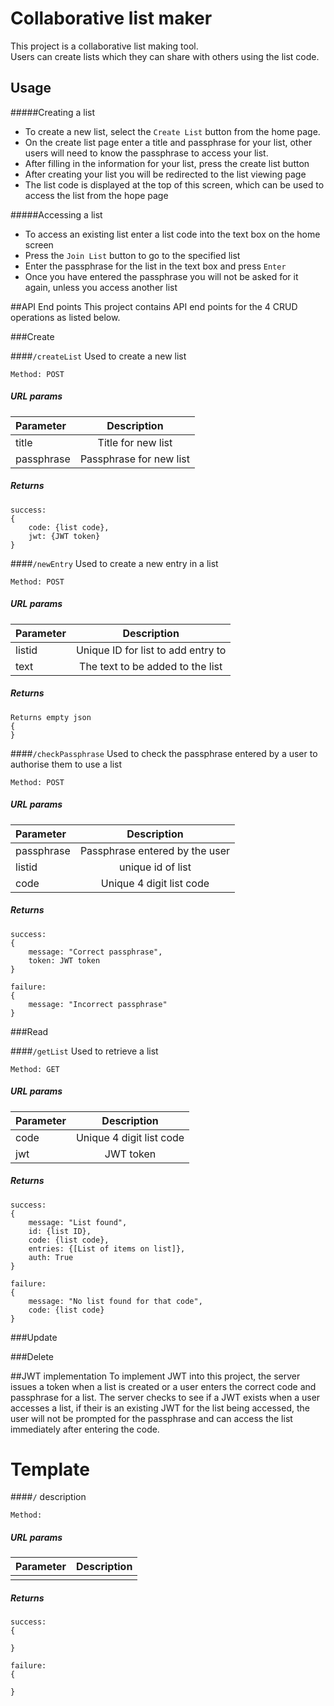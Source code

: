 # Collaborative list maker

This project is a collaborative list making tool.  
Users can create lists which they can share with others using the list code.

## Usage
#####Creating a list
* To create a new list, select the `Create List` button from the home page.
* On the create list page enter a title and passphrase for your list, other users will need to know the passphrase to access your list.
* After filling in the information for your list, press the create list button
* After creating your list you will be redirected to the list viewing page
* The list code is displayed at the top of this screen, which can be used to access the list from the hope page


#####Accessing a list
* To access an existing list enter a list code into the text box on the home screen
* Press the `Join List` button to go to the specified list
* Enter the passphrase for the list in the text box and press `Enter` 
* Once you have entered the passphrase you will not be asked for it again, unless you access another list

##API End points
This project contains API end points for the 4 CRUD operations as listed below.

###Create

####`/createList`
Used to create a new list

`Method: POST` 
##### URL params
| Parameter  |Description              |
| :----------| :-----------------------:|
|   title    | Title for new list |
|passphrase|Passphrase for new list|

##### Returns
```
success: 
{
    code: {list code},
    jwt: {JWT token}
}

```

####`/newEntry`
Used to create a new entry in a list

`Method: POST` 
##### URL params
| Parameter |Description              |
| :----------| :-----------------------:|
|     listid | Unique ID for list to add entry to|
| text|  The text to be added to the list|


##### Returns
```
Returns empty json
{
}
```


####`/checkPassphrase`
Used to check the passphrase entered by a user to authorise them to use a list

`Method: POST` 
##### URL params
| Parameter |Description              |
| :----------| :-----------------------:|
|     passphrase  | Passphrase entered by the user|
|listid| unique id of list| 
|code| Unique 4 digit list code|


##### Returns
```
success: 
{
    message: "Correct passphrase",
    token: JWT token
}

failure:
{
    message: "Incorrect passphrase"
}
```

###Read

####`/getList`
Used to retrieve a list

`Method: GET` 
##### URL params
| Parameter  |Description              |
| :----------| :-----------------------:|
| code        |Unique 4 digit list code |
|jwt |JWT token|

##### Returns
```
success: 
{
    message: "List found",
    id: {list ID},
    code: {list code},
    entries: {[List of items on list]},
    auth: True
}

failure:
{
    message: "No list found for that code",
    code: {list code}
}
```
###Update

###Delete


##JWT implementation
To implement JWT into this project, the server issues a token when a list is created or a user enters the correct code and passphrase for a list.
The server checks to see if a JWT exists when a user accesses a list, if their is an existing JWT for the list being accessed, the user will not be prompted for the passphrase and can access the list immediately after entering the code.



# Template
####`/`
description

`Method: ` 
##### URL params
| Parameter  |Description              |
| :----------:| :-----------------------:|
|       |      | 


##### Returns
```
success: 
{

}

failure:
{

}
```